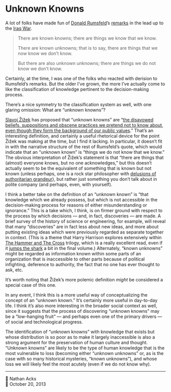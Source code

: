 # Unknown Knowns

A lot of folks have made fun of [Donald Rumsfeld](https://en.wikipedia.org/wiki/Donald_Rumsfeld)’s [remarks](https://en.wikipedia.org/wiki/There_are_known_knowns) in the lead up to the [Iraq War](https://en.wikipedia.org/wiki/Iraq_War).

> There are known knowns; there are things we know that we know.
> 
> There are known unknowns; that is to say, there are things that we now know we don’t know.
> 
> But there are also unknown unknowns; there are things we do not know we don’t know.

Certainly, at the time, I was one of the folks who reacted with derision to Rumsfeld’s remarks. But the older I’ve grown, the more I’ve actually come to like the classification of knowledge pertinent to the decision-making process.

There’s a nice symmetry to the classification system as well, with one glaring omission: What are “unknown knowns”?

[Slavoj Žižek](https://en.wikipedia.org/wiki/Slavoj_%C5%BDi%C5%BEek) has proposed that “unknown knowns” are “[the disavowed beliefs, suppositions and obscene practices we pretend not to know about, even though they form the background of our public values](http://www.lacan.com/zizekrumsfeld.htm).” That’s an interesting definition, and certainly a useful rhetorical device for the point Žižek was making at the time, but I find it lacking. In particular, it doesn’t fit in with the narrative structure of the rest of Rumsfeld’s quote, which would indicate that an “unknown known” is “things we do not know that we know.” The obvious interpretation of Žižek’s statement is that “there are things that (almost) everyone knows, but no one acknowledges,” but this doesn’t actually seem to be the equivalent of something that is known but not known (unless perhaps, one is a rock star philosopher with [delusions of authoritarian grandeur](https://kohenari.net/post/22658005949/zizek-authoritarian)), but rather just something you don’t talk about in polite company (and perhaps, even, with yourself).

I think a better take on the definition of an “unknown known” is “that knowledge which we already possess, but which is not accessible in the decision-making process for reasons of either misunderstanding or ignorance.” This is a take which, I think, is on firmer ground with respect to the process by which decisions — and, in fact, discoveries — are made. A brief survey of the history of science or engineering, for example, will reveal that many “discoveries” are in fact less about new ideas, and more about putting existing ideas which were previously regarded as separate together in context. (This is a theme that Harry Harrison explores extensively within [The Hammer and The Cross](https://en.wikipedia.org/wiki/The_Hammer_and_the_Cross) trilogy, which is a really excellent read, even if it [jumps the shark](https://en.wikipedia.org/wiki/Jumping_the_shark) a bit in the final volume.) Alternately, “known unknowns” might be regarded as information known within some parts of an organization that is inaccessible to other parts because of political infighting, deference to authority, the fact that no one has ever thought to ask, etc.

It’s worth noting that Žižek’s more polemic definition *might* be considered a special case of this one.

In any event, I think this is a more useful way of conceptualizing the concept of an “unknown known.” It’s certainly more useful in day-to-day life. I think it’s also more interesting in the broader social context as well, since it suggests that the process of discovering “unknown knowns” may be a “low-hanging fruit” — and perhaps even one of the primary drivers — of social and technological progress.

The identification of “unknown knowns” with knowledge that exists but whose distribution is so poor as to make it largely inaccessible is also a strong argument for the preservation of human culture and thought. “Unknown knowns” are likely to be the type of human knowledge that is the most vulnerable to loss (becoming either “unknown unknowns” or, as is the case with so many historical mysteries, “known unknowns”), and whose loss we will likely feel the most acutely (even if we do not know why).

- - - -

👤 Nathan Acks  
📅 October 20, 2013
